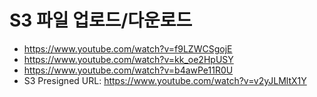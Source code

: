 # S3 파일 업로드/다운로드

 - https://www.youtube.com/watch?v=f9LZWCSgojE
 - https://www.youtube.com/watch?v=kk_oe2HpUSY
 - https://www.youtube.com/watch?v=b4awPe11R0U
 - S3 Presigned URL: https://www.youtube.com/watch?v=v2yJLMltX1Y